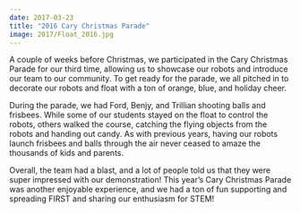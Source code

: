 ```yaml
---
date: 2017-03-23
title: "2016 Cary Christmas Parade"
image: 2017/Float_2016.jpg
---
```


A couple of weeks before Christmas, we participated in the Cary Christmas Parade for our third time, allowing us to showcase our robots and introduce our team to our community. To get ready for the parade, we all pitched in to decorate our robots and float with a ton of orange, blue, and holiday cheer. 

During the parade, we had Ford, Benjy, and Trillian shooting balls and frisbees. While some of our students stayed on the float to control the robots, others walked the course, catching the flying objects from the robots and handing out candy. As with previous years, having our robots launch frisbees and balls through the air never ceased to amaze the thousands of kids and parents.

Overall, the team had a blast, and a lot of people told us that they were super impressed with our demonstration! This year’s Cary Christmas Parade was another enjoyable experience, and we had a ton of fun supporting and spreading FIRST and sharing our enthusiasm for STEM!
